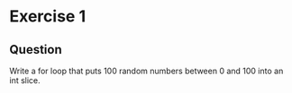 # Exercise 1

## Question
Write a for loop that puts 100 random numbers between 0 and 100 into an int slice.